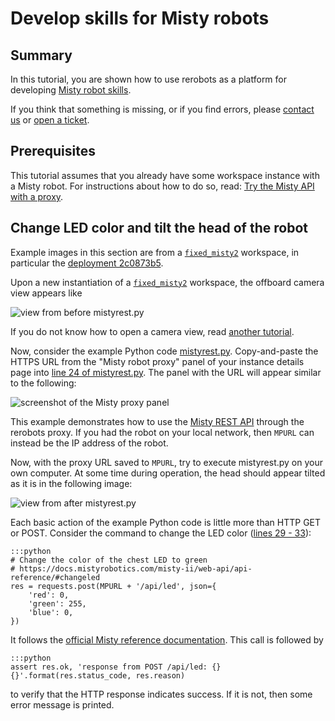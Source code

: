 # Develop skills for Misty robots

## Summary

In this tutorial, you are shown how to use rerobots as a platform for developing
[Misty robot skills](https://docs.mistyrobotics.com/).

If you think that something is missing, or if you find errors, please [contact
us](https://rerobots.net/contact) or [open a ticket](
https://github.com/rerobots/doc-help/issues).

## Prerequisites

This tutorial assumes that you already have some workspace instance with a Misty
robot. For instructions about how to do so, read: [Try the Misty API with a
proxy](tutorial_proxy_fixedmisty.html).

## Change LED color and tilt the head of the robot

Example images in this section are from a [`fixed_misty2`](
/workspaces/fixed_misty2.html) workspace, in particular the
[deployment
2c0873b5](https://rerobots.net/workspace/2c0873b5-1da1-46e6-9658-c40379774edf).

Upon a new instantiation of a [`fixed_misty2`](
/workspaces/fixed_misty2.html) workspace, the offboard camera view
appears like

![view from before mistyrest.py](/fig/tutorial_mistyskills_beforeledtilt.jpg)

If you do not know how to open a camera view, read [another tutorial](
tutorial_proxy_fixedmisty.html).

Now, consider the example Python code [mistyrest.py](
https://github.com/rerobots/examples/blob/497e3e808821878cad5a0ddbf9bb25900a57e6b8/misty2/mistyrest.py). Copy-and-paste
the HTTPS URL from the "Misty robot proxy" panel of your instance details page
into [line 24 of mistyrest.py](
https://github.com/rerobots/examples/blob/497e3e808821878cad5a0ddbf9bb25900a57e6b8/misty2/mistyrest.py#L24). The
panel with the URL will appear similar to the following:

![screenshot of the Misty proxy panel](/fig/tutorial_proxy_fixedmisty_proxypanel.png)

This example demonstrates how to use the [Misty REST
API](https://docs.mistyrobotics.com/misty-ii/web-api/overview/) through the rerobots
proxy. If you had the robot on your local network, then `MPURL` can instead be
the IP address of the robot.

Now, with the proxy URL saved to `MPURL`, try to execute mistyrest.py on your
own computer. At some time during operation, the head should appear tilted as it
is in the following image:

![view from after mistyrest.py](/fig/tutorial_mistyskills_afterledtilt.jpg)

Each basic action of the example Python code is little more than HTTP GET or
POST. Consider the command to change the LED color ([lines 29 - 33](
https://github.com/rerobots/examples/blob/497e3e808821878cad5a0ddbf9bb25900a57e6b8/misty2/mistyrest.py#L29-L33)):

    :::python
    # Change the color of the chest LED to green
    # https://docs.mistyrobotics.com/misty-ii/web-api/api-reference/#changeled
    res = requests.post(MPURL + '/api/led', json={
        'red': 0,
        'green': 255,
        'blue': 0,
    })

It follows the [official Misty reference documentation](
https://docs.mistyrobotics.com/misty-ii/web-api/api-reference/#changeled).
This call is followed by

    :::python
    assert res.ok, 'response from POST /api/led: {} {}'.format(res.status_code, res.reason)

to verify that the HTTP response indicates success. If it is not, then some
error message is printed.
